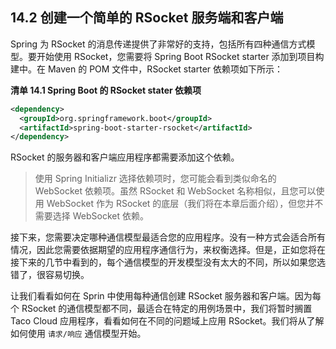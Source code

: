 ## 14.2 创建一个简单的 RSocket 服务端和客户端

Spring 为 RSocket 的消息传递提供了非常好的支持，包括所有四种通信方式模型。要开始使用 RSocket，您需要将 Spring Boot RSocket starter 添加到项目构建中。在 Maven 的 POM 文件中，RSocket starter 依赖项如下所示：

**清单 14.1 Spring Boot 的 RSocket stater 依赖项**
```xml
<dependency>
  <groupId>org.springframework.boot</groupId>
  <artifactId>spring-boot-starter-rsocket</artifactId>
</dependency>
```

RSocket 的服务器和客户端应用程序都需要添加这个依赖。

>使用 Spring Initializr 选择依赖项时，您可能会看到类似命名的 WebSocket 依赖项。虽然 RSocket 和 WebSocket 名称相似，且您可以使用 WebSocket 作为 RSocket 的底层（我们将在本章后面介绍），但您并不需要选择 WebSocket 依赖。

接下来，您需要决定哪种通信模型最适合您的应用程序。没有一种方式会适合所有情况，因此您需要依据期望的应用程序通信行为，来权衡选择。但是，正如您将在接下来的几节中看到的，每个通信模型的开发模型没有太大的不同，所以如果您选错了，很容易切换。

让我们看看如何在 Sprin 中使用每种通信创建 RSocket 服务器和客户端。因为每个 RSocket 的通信模型都不同，最适合在特定的用例场景中，我们将暂时搁置 Taco Cloud 应用程序，看看如何在不同的问题域上应用 RSocket。我们将从了解如何使用 `请求/响应` 通信模型开始。